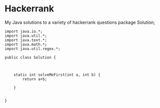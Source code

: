 # Hackerrank
My Java solutions to a variety of hackerrank questions
package Solution;

	import java.io.*;
	import java.util.*;
	import java.text.*;
	import java.math.*;
	import java.util.regex.*;

	public class Solution {



	    static int solveMeFirst(int a, int b) {
	        return a+b;
	      
		}

	
	}

